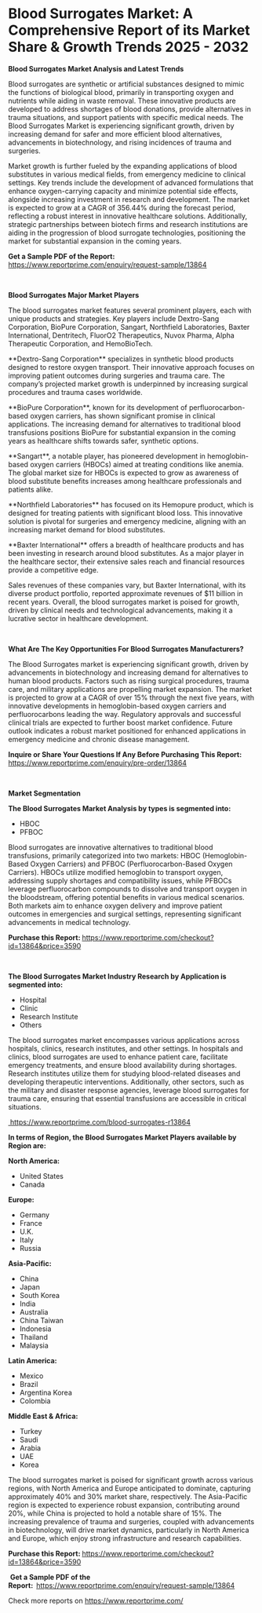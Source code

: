 <p><h1>Blood Surrogates Market: A Comprehensive Report of its Market Share & Growth Trends 2025 - 2032</h1></p><p><strong>Blood Surrogates Market Analysis and Latest Trends</strong></p>
<p><p>Blood surrogates are synthetic or artificial substances designed to mimic the functions of biological blood, primarily in transporting oxygen and nutrients while aiding in waste removal. These innovative products are developed to address shortages of blood donations, provide alternatives in trauma situations, and support patients with specific medical needs. The Blood Surrogates Market is experiencing significant growth, driven by increasing demand for safer and more efficient blood alternatives, advancements in biotechnology, and rising incidences of trauma and surgeries.</p><p>Market growth is further fueled by the expanding applications of blood substitutes in various medical fields, from emergency medicine to clinical settings. Key trends include the development of advanced formulations that enhance oxygen-carrying capacity and minimize potential side effects, alongside increasing investment in research and development. The market is expected to grow at a CAGR of 356.44% during the forecast period, reflecting a robust interest in innovative healthcare solutions. Additionally, strategic partnerships between biotech firms and research institutions are aiding in the progression of blood surrogate technologies, positioning the market for substantial expansion in the coming years.</p></p>
<p><strong>Get a Sample PDF of the Report:&nbsp;</strong> <a href="https://www.reportprime.com/enquiry/request-sample/13864?utm_campaign=2517&utm_medium=2&utm_source=Github&utm_content=ia&utm_term=20032025&utm_id=blood-surrogates">https://www.reportprime.com/enquiry/request-sample/13864</a></p>
<p>&nbsp;</p>
<p><strong>Blood Surrogates Major Market Players</strong></p>
<p><p>The blood surrogates market features several prominent players, each with unique products and strategies. Key players include Dextro-Sang Corporation, BioPure Corporation, Sangart, Northfield Laboratories, Baxter International, Dentritech, FluorO2 Therapeutics, Nuvox Pharma, Alpha Therapeutic Corporation, and HemoBioTech. </p><p>**Dextro-Sang Corporation** specializes in synthetic blood products designed to restore oxygen transport. Their innovative approach focuses on improving patient outcomes during surgeries and trauma care. The company’s projected market growth is underpinned by increasing surgical procedures and trauma cases worldwide.</p><p>**BioPure Corporation**, known for its development of perfluorocarbon-based oxygen carriers, has shown significant promise in clinical applications. The increasing demand for alternatives to traditional blood transfusions positions BioPure for substantial expansion in the coming years as healthcare shifts towards safer, synthetic options.</p><p>**Sangart**, a notable player, has pioneered development in hemoglobin-based oxygen carriers (HBOCs) aimed at treating conditions like anemia. The global market size for HBOCs is expected to grow as awareness of blood substitute benefits increases among healthcare professionals and patients alike.</p><p>**Northfield Laboratories** has focused on its Hemopure product, which is designed for treating patients with significant blood loss. This innovative solution is pivotal for surgeries and emergency medicine, aligning with an increasing market demand for blood substitutes.</p><p>**Baxter International** offers a breadth of healthcare products and has been investing in research around blood substitutes. As a major player in the healthcare sector, their extensive sales reach and financial resources provide a competitive edge.</p><p>Sales revenues of these companies vary, but Baxter International, with its diverse product portfolio, reported approximate revenues of $11 billion in recent years. Overall, the blood surrogates market is poised for growth, driven by clinical needs and technological advancements, making it a lucrative sector in healthcare development.</p></p>
<p>&nbsp;</p>
<p><strong>What Are The Key Opportunities For Blood Surrogates Manufacturers?</strong></p>
<p><p>The Blood Surrogates market is experiencing significant growth, driven by advancements in biotechnology and increasing demand for alternatives to human blood products. Factors such as rising surgical procedures, trauma care, and military applications are propelling market expansion. The market is projected to grow at a CAGR of over 15% through the next five years, with innovative developments in hemoglobin-based oxygen carriers and perfluorocarbons leading the way. Regulatory approvals and successful clinical trials are expected to further boost market confidence. Future outlook indicates a robust market positioned for enhanced applications in emergency medicine and chronic disease management.</p></p>
<p><strong>Inquire or Share Your Questions If Any Before Purchasing This Report:</strong> <a href="https://www.reportprime.com/enquiry/pre-order/13864?utm_campaign=2517&utm_medium=2&utm_source=Github&utm_content=ia&utm_term=20032025&utm_id=blood-surrogates">https://www.reportprime.com/enquiry/pre-order/13864</a></p>
<p>&nbsp;</p>
<p><strong>Market Segmentation</strong></p>
<p><strong>The Blood Surrogates Market Analysis by types is segmented into:</strong></p>
<p><ul><li>HBOC</li><li>PFBOC</li></ul></p>
<p><p>Blood surrogates are innovative alternatives to traditional blood transfusions, primarily categorized into two markets: HBOC (Hemoglobin-Based Oxygen Carriers) and PFBOC (Perfluorocarbon-Based Oxygen Carriers). HBOCs utilize modified hemoglobin to transport oxygen, addressing supply shortages and compatibility issues, while PFBOCs leverage perfluorocarbon compounds to dissolve and transport oxygen in the bloodstream, offering potential benefits in various medical scenarios. Both markets aim to enhance oxygen delivery and improve patient outcomes in emergencies and surgical settings, representing significant advancements in medical technology.</p></p>
<p><strong>Purchase this Report:&nbsp;</strong><a href="https://www.reportprime.com/checkout?id=13864&price=3590&utm_campaign=2517&utm_medium=2&utm_source=Github&utm_content=ia&utm_term=20032025&utm_id=blood-surrogates">https://www.reportprime.com/checkout?id=13864&price=3590</a></p>
<p>&nbsp;</p>
<p><strong>The Blood Surrogates Market Industry Research by Application is segmented into:</strong></p>
<p><ul><li>Hospital</li><li>Clinic</li><li>Research Institute</li><li>Others</li></ul></p>
<p><p>The blood surrogates market encompasses various applications across hospitals, clinics, research institutes, and other settings. In hospitals and clinics, blood surrogates are used to enhance patient care, facilitate emergency treatments, and ensure blood availability during shortages. Research institutes utilize them for studying blood-related diseases and developing therapeutic interventions. Additionally, other sectors, such as the military and disaster response agencies, leverage blood surrogates for trauma care, ensuring that essential transfusions are accessible in critical situations.</p></p>
<p><a href="https://www.reportprime.com/blood-surrogates-r13864?utm_campaign=2517&utm_medium=2&utm_source=Github&utm_content=ia&utm_term=20032025&utm_id=blood-surrogates">&nbsp;https://www.reportprime.com/blood-surrogates-r13864</a></p>
<p><strong>In terms of Region, the Blood Surrogates Market Players available by Region are:</strong></p>
<p>
    <p> <strong> North America: </strong>
        <ul>
            <li>United States</li>
            <li>Canada</li>
        </ul>
        </p> 
    <p> <strong> Europe: </strong>
        <ul>
            <li>Germany</li>
            <li>France</li>
            <li>U.K.</li>
            <li>Italy</li>
            <li>Russia</li>
        </ul>
        </p> 
    <p> <strong> Asia-Pacific: </strong>
        <ul>
            <li>China</li>
            <li>Japan</li>
            <li>South Korea</li>
            <li>India</li>
            <li>Australia</li>
            <li>China Taiwan</li>
            <li>Indonesia</li>
            <li>Thailand</li>
            <li>Malaysia</li>
        </ul>
        </p> 
    <p> <strong> Latin America: </strong>
        <ul>
            <li>Mexico</li>
            <li>Brazil</li>
            <li>Argentina Korea</li>
            <li>Colombia</li>
        </ul>
        </p> 
    <p> <strong> Middle East & Africa: </strong>
        <ul>
            <li>Turkey</li>
            <li>Saudi</li>
            <li>Arabia</li>
            <li>UAE</li>
            <li>Korea</li>
        </ul>
    </p>
    </p>
<p><p>The blood surrogates market is poised for significant growth across various regions, with North America and Europe anticipated to dominate, capturing approximately 40% and 30% market share, respectively. The Asia-Pacific region is expected to experience robust expansion, contributing around 20%, while China is projected to hold a notable share of 15%. The increasing prevalence of trauma and surgeries, coupled with advancements in biotechnology, will drive market dynamics, particularly in North America and Europe, which enjoy strong infrastructure and research capabilities.</p></p>
<p><strong>Purchase this Report: </strong><a href="https://www.reportprime.com/checkout?id=13864&price=3590&utm_campaign=2517&utm_medium=2&utm_source=Github&utm_content=ia&utm_term=20032025&utm_id=blood-surrogates">https://www.reportprime.com/checkout?id=13864&price=3590</a></p>
<p>&nbsp;<strong>Get a Sample PDF of the Report:&nbsp;&nbsp;</strong><a href="https://www.reportprime.com/enquiry/request-sample/13864?utm_campaign=2517&utm_medium=2&utm_source=Github&utm_content=ia&utm_term=20032025&utm_id=blood-surrogates">https://www.reportprime.com/enquiry/request-sample/13864</a></p>
<p><strong></strong></p>
<p>Check more reports on <a href="https://www.reportprime.com/?utm_campaign=2517&utm_medium=2&utm_source=Github&utm_content=ia&utm_term=20032025&utm_id=blood-surrogates">https://www.reportprime.com/</a></p>